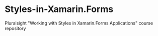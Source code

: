 # Styles-in-Xamarin.Forms
Pluralsight "Working with Styles in Xamarin.Forms Applications" course repository
